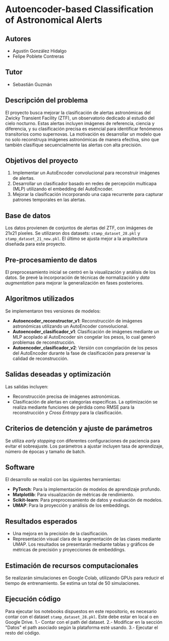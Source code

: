 # Autoencoder-based Classification of Astronomical Alerts

## Autores
- Agustín González Hidalgo
- Felipe Poblete Contreras

##  Tutor
-  Sebastián Guzmán

## Descripción del problema
El proyecto busca mejorar la clasificación de alertas astronómicas del Zwicky Transient Facility (ZTF), un observatorio dedicado al estudio del cielo nocturno. Estas alertas incluyen imágenes de referencia, ciencia y diferencia, y su clasificación precisa es esencial para identificar fenómenos transitorios como supernovas. La motivación es desarrollar un modelo que no solo reconstruya imágenes astronómicas de manera efectiva, sino que también clasifique secuencialmente las alertas con alta precisión.

## Objetivos del proyecto
1. Implementar un AutoEncoder convolucional para reconstruir imágenes de alertas.
2. Desarrollar un clasificador basado en redes de percepción multicapa (MLP) utilizando el embedding del AutoEncoder.
3. Mejorar la clasificación incorporando una capa recurrente para capturar patrones temporales en las alertas.

## Base de datos
Los datos provienen de conjuntos de alertas del ZTF, con imágenes de 21x21 píxeles. Se utilizaron dos datasets: `stamp_dataset_28.pkl` y `stamp_dataset_21_new.pkl`. El último se ajusta mejor a la arquitectura diseñada para este proyecto.

## Pre-procesamiento de datos
El preprocesamiento inicial se centró en la visualización y análisis de los datos. Se prevé la incorporación de técnicas de normalización y *data augmentation* para mejorar la generalización en fases posteriores.

## Algoritmos utilizados
Se implementaron tres versiones de modelos:
- **Autoencoder_reconstructor_v1**: Reconstrucción de imágenes astronómicas utilizando un AutoEncoder convolucional.
- **Autoencoder_clasificador_v1**: Clasificación de imágenes mediante un MLP acoplado al AutoEncoder sin congelar los pesos, lo cual generó problemas de reconstrucción.
- **Autoencoder_clasificador_v2**: Versión con congelación de los pesos del AutoEncoder durante la fase de clasificación para preservar la calidad de reconstrucción.

## Salidas deseadas y optimización
Las salidas incluyen:
- Reconstrucción precisa de imágenes astronómicas.
- Clasificación de alertas en categorías específicas.
La optimización se realiza mediante funciones de pérdida como RMSE para la reconstrucción y *Cross Entropy* para la clasificación.

## Criterios de detención y ajuste de parámetros
Se utiliza *early stopping* con diferentes configuraciones de paciencia para evitar el sobreajuste. Los parámetros a ajustar incluyen tasa de aprendizaje, número de épocas y tamaño de batch.

## Software
El desarrollo se realizó con las siguientes herramientas:
- **PyTorch**: Para la implementación de modelos de aprendizaje profundo.
- **Matplotlib**: Para visualización de métricas de rendimiento.
- **Scikit-learn**: Para preprocesamiento de datos y evaluación de modelos.
- **UMAP**: Para la proyección y análisis de los embeddings.

## Resultados esperados
- Una mejora en la precisión de la clasificación.
- Representación visual clara de la segmentación de las clases mediante UMAP.
Los resultados se presentarán mediante tablas y gráficos de métricas de precisión y proyecciones de embeddings.

## Estimación de recursos computacionales
Se realizarán simulaciones en Google Colab, utilizando GPUs para reducir el tiempo de entrenamiento. Se estima un total de 50 simulaciones.

##  Ejecución código
Para ejecutar los notebooks dispuestos en este repositorio, es necesario contar con el dataset `stamp_dataset_28.pkl`. Este debe estar en local o en Google Drive.
1.- Contar con el path del dataset.
2.- Modificar en la sección "Datos" el path asociado según la plataforma esté usando.
3.- Ejecutar el resto del código.
   

